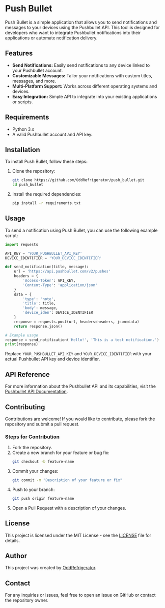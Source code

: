 # Push Bullet

Push Bullet is a simple application that allows you to send notifications and messages to your devices using the Pushbullet API. This tool is designed for developers who want to integrate Pushbullet notifications into their applications or automate notification delivery.

## Features

- **Send Notifications:** Easily send notifications to any device linked to your Pushbullet account.
- **Customizable Messages:** Tailor your notifications with custom titles, messages, and more.
- **Multi-Platform Support:** Works across different operating systems and devices.
- **Easy Integration:** Simple API to integrate into your existing applications or scripts.

## Requirements

- Python 3.x
- A valid Pushbullet account and API key.

## Installation

To install Push Bullet, follow these steps:

1. Clone the repository:
   ```bash
   git clone https://github.com/OddRefrigerator/push_bullet.git
   cd push_bullet
   ```

2. Install the required dependencies:
   ```bash
   pip install -r requirements.txt
   ```

## Usage

To send a notification using Push Bullet, you can use the following example script:

```python
import requests

API_KEY = 'YOUR_PUSHBULLET_API_KEY'
DEVICE_IDENTIFIER = 'YOUR_DEVICE_IDENTIFIER'

def send_notification(title, message):
    url = 'https://api.pushbullet.com/v2/pushes'
    headers = {
        'Access-Token': API_KEY,
        'Content-Type': 'application/json'
    }
    data = {
        'type': 'note',
        'title': title,
        'body': message,
        'device_iden': DEVICE_IDENTIFIER
    }
    response = requests.post(url, headers=headers, json=data)
    return response.json()

# Example usage
response = send_notification('Hello!', 'This is a test notification.')
print(response)
```

Replace `YOUR_PUSHBULLET_API_KEY` and `YOUR_DEVICE_IDENTIFIER` with your actual Pushbullet API key and device identifier.

## API Reference

For more information about the Pushbullet API and its capabilities, visit the [Pushbullet API Documentation](https://docs.pushbullet.com/).

## Contributing

Contributions are welcome! If you would like to contribute, please fork the repository and submit a pull request.

### Steps for Contribution

1. Fork the repository.
2. Create a new branch for your feature or bug fix:
   ```bash
   git checkout -b feature-name
   ```
3. Commit your changes:
   ```bash
   git commit -m "Description of your feature or fix"
   ```
4. Push to your branch:
   ```bash
   git push origin feature-name
   ```
5. Open a Pull Request with a description of your changes.

## License

This project is licensed under the MIT License - see the [LICENSE](LICENSE) file for details.

## Author

This project was created by [OddRefrigerator](https://github.com/OddRefrigerator).

## Contact

For any inquiries or issues, feel free to open an issue on GitHub or contact the repository owner.
